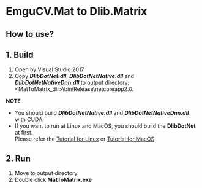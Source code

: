 ﻿# EmguCV.Mat to Dlib.Matrix

## How to use?

## 1. Build

1. Open by Visual Studio 2017
2. Copy ***DlibDotNet.dll***, ***DlibDotNetNative.dll*** and ***DlibDotNetNativeDnn.dll*** to output directory; &lt;MatToMatrix_dir&gt;\bin\Release\netcoreapp2.0.

**NOTE**  
- You should build ***DlibDotNetNative.dll*** and ***DlibDotNetNativeDnn.dll*** with CUDA.
- If you want to run at Linux and MacOS, you should build the **DlibDotNet** at first.  
Please refer the [Tutorial for Linux](https://github.com/takuya-takeuchi/DlibDotNet/wiki/Tutorial-for-Linux) or [Tutorial for MacOS](https://github.com/takuya-takeuchi/DlibDotNet/wiki/Tutorial-for-MacOS).

## 2. Run

1. Move to output directory
2. Double click **MatToMatrix.exe**
